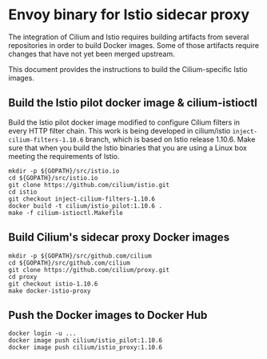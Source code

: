 # Envoy binary for Istio sidecar proxy

The integration of Cilium and Istio requires building artifacts from
several repositories in order to build Docker images. Some of those
artifacts require changes that have not yet been merged upstream.

This document provides the instructions to build the Cilium-specific
Istio images.

## Build the Istio pilot docker image & cilium-istioctl

Build the Istio pilot docker image modified to configure Cilium
filters in every HTTP filter chain. This work is being developed in
cilium/istio `inject-cilium-filters-1.10.6` branch, which is based on
Istio release 1.10.6. Make sure that when you build the Istio
binaries that you are using a Linux box meeting the requirements of
Istio.

    mkdir -p ${GOPATH}/src/istio.io
    cd ${GOPATH}/src/istio.io
    git clone https://github.com/cilium/istio.git
    cd istio
    git checkout inject-cilium-filters-1.10.6
    docker build -t cilium/istio_pilot:1.10.6 .
    make -f cilium-istioctl.Makefile

## Build Cilium's sidecar proxy Docker images

    mkdir -p ${GOPATH}/src/github.com/cilium
    cd ${GOPATH}/src/github.com/cilium
    git clone https://github.com/cilium/proxy.git
    cd proxy
    git checkout istio-1.10.6
    make docker-istio-proxy

## Push the Docker images to Docker Hub

    docker login -u ...
    docker image push cilium/istio_pilot:1.10.6
    docker image push cilium/istio_proxy:1.10.6
